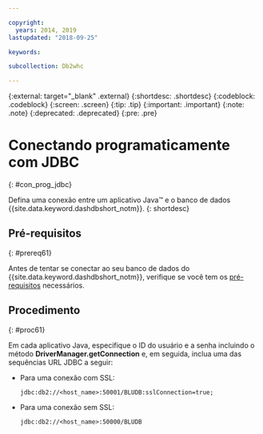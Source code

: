 ```yaml
---

copyright:
  years: 2014, 2019
lastupdated: "2018-09-25"

keywords:

subcollection: Db2whc

---
```


<!-- Attribute definitions --> 
{:external: target="_blank" .external}
{:shortdesc: .shortdesc}
{:codeblock: .codeblock}
{:screen: .screen}
{:tip: .tip}
{:important: .important}
{:note: .note}
{:deprecated: .deprecated}
{:pre: .pre}

# Conectando programaticamente com JDBC
{: #con_prog_jdbc}

Defina uma conexão entre um aplicativo Java™ e o banco de dados {{site.data.keyword.dashdbshort_notm}}.
{: shortdesc}

## Pré-requisitos
{: #prereq61}

Antes de tentar se conectar ao seu banco de dados do {{site.data.keyword.dashdbshort_notm}}, verifique se você tem os [pré-requisitos](/docs/services/Db2whc/connecting?topic=Db2whc-connect_ov#prereqs) necessários.

<!-- Before you can connect to your database, you must perform the following steps:

- [Verify prerequisites](prereqs.html), including installing driver packages, configuring your local environment, and downloading SSL certificates (if needed)
- Collect [connection information](credentials.html), including database details such as host name and port numbers, and connection credentials such as user ID and password -->

## Procedimento
{: #proc61}

Em cada aplicativo Java, especifique o ID do usuário e a senha incluindo o método **DriverManager.getConnection** e, em seguida, inclua uma das sequências URL JDBC a seguir:

- Para uma conexão com SSL:

  `jdbc:db2://<host_name>:50001/BLUDB:sslConnection=true;`

- Para uma conexão sem SSL:

  `jdbc:db2://<host_name>:50000/BLUDB`


